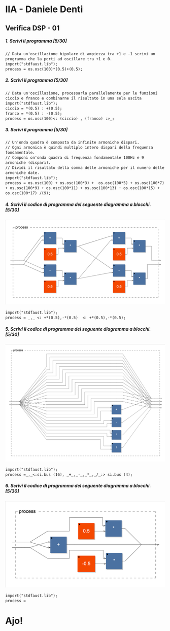 # IIA - Daniele Denti

## Verifica DSP - 01

##### 1. Scrivi il programma [5/30]

```
// Data un'oscillazione bipolare di ampiezza tra +1 e -1 scrivi un programma che la porti ad oscillare tra +1 e 0.
import("stdfaust.lib");
process = os.osc(100)*(0.5)+(0.5);
```

##### 2. Scrivi il programma [5/30]

```
// Data un'oscillazione, processarla parallelamente per le funzioni ciccio e franco e combinarne il risultato in una sola uscita
import("stdfaust.lib");
ciccio = *(0.5) : +(0.5);
franco = *(0.5) : -(0.5);
process = os.osc(100)<: (ciccio) , (franco) :>_;
```

##### 3. Scrivi il programma [5/30]

```
// Un'onda quadra è composta da infinite armoniche dispari.
// Ogni armonica è quindi multiplo intero dispari della frequenza fondamentale.  
// Componi on'onda quadra di frequenza fondamentale 100Hz e 9 armoniche (dispari).
// Dividi il risultato della somma delle armoniche per il numero delle armoniche date.
import("stdfaust.lib");
process = os.osc(100) + os.osc(100*3) +  os.osc(100*5) + os.osc(100*7) + os.osc(100*9) + os.osc(100*11) + os.osc(100*13) + os.osc(100*15) + os.osc(100*17) /(9);
```

##### 4. Scrivi il codice di programma del seguente diagramma a blocchi. [5/30]

![ms matrix](https://github.com/LSSN/2019-11-28-DSP-2A/blob/master/001.png)

```
import("stdfaust.lib");
process = _,_ <: +*(0.5),-*(0.5)  <: +*(0.5),-*(0.5);
```

##### 5. Scrivi il codice di programma del seguente diagramma a blocchi. [5/30]

![inutilmatrix](https://github.com/LSSN/2019-11-28-DSP-2A/blob/master/002.png)

```
import("stdfaust.lib");
process =_,_<:si.bus (16), _+_,_-_,_*_,_/_:> si.bus (4);
```

##### 6. Scrivi il codice di programma del seguente diagramma a blocchi. [5/30]

![gajardo](https://github.com/LSSN/2019-11-28-DSP-2A/blob/master/003.png)

```
import("stdfaust.lib");
process =
``` 

# Ajo!
